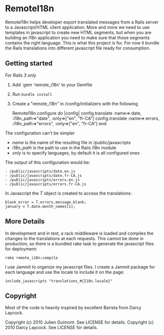 # RemoteI18n #

RemoteI18n helps developer export translated messages from a Rails server to a Javascript/HTML client application. More and more we need to use templates in javascript to create new HTML segments, but when you are building an I18n application you need to make sure that those segments contains the right language. This is what this project is for. For now it bundle the Rails translations into different javascript file ready for consumption.

## Getting started
*For Rails 3 only*

1. Add `gem 'remote_i18n' to your Gemfile
2. Run `bundle install`
3. Create a "remote_i18n" in /config/initializers with the following


    RemoteI18n.configure do |config|
      config.translate :name=>:date, :i18n_path=>"date", :only=>["en", "fr-CA"]
      config.translate :name=>:errors, :i18n_path=>"errors", :only=>["en", "fr-CA"]
    end


The configuration can't be simpler
-  _name_ is the name of the resulting file in /public/javascripts
-  _i18n_path_ is the path to use in the Rails i18n module
-  _only_ is to specify languages, by default it is all configured ones
 
The output of this configuration would be:

    - /public/javascripts/date.en.js
    - /public/javascripts/date.fr-CA.js
    - /public/javascripts/errors.en.js
    - /public/javascripts/errors.fr-CA.js
   
In Javascript the _T_ object is created to access the translations:

    blank_error = T.errors.message.blank;
    january = T.date.month_names[1];

## More Details

In development and in test, a rack middleware is loaded and compiles the changes to the translations at each requests. This cannot be done in production, so there is a bundled rake task to generate the javascript files for deployment:

    rake remote_i18n:compile
    
I use Jammit to organize my javascript files. I create a Jammit package for each language and use the locale to include it on the page:

    include_javascripts "translations_#{I18n.locale}"

## Copyright ##
Most of the code is heavily inspired by excellent Barista from Darcy Laycock.

Copyright (c) 2010 Julien Guimont. See LICENSE for details.
Copyright (c) 2010 Darcy Laycock. See LICENSE for details.
